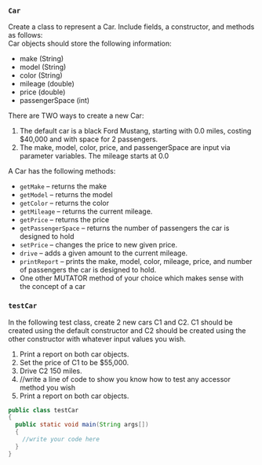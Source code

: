 ### `Car`

Create a class to represent a Car. Include fields, a constructor, and methods as follows:
<br>Car objects should store the following information:
- make (String)
- model (String)
- color (String)
- mileage (double)
- price (double)
- passengerSpace (int)

There are TWO ways to create a new Car:
1. The default car is a black Ford Mustang, starting with 0.0 miles, costing $40,000 and with space
for 2 passengers.
1. The make, model, color, price, and passengerSpace are input via parameter variables. The
mileage starts at 0.0


A Car has the following methods:
- `getMake` – returns the make
- `getModel` – returns the model
- `getColor` – returns the color
- `getMileage` – returns the current mileage.
- `getPrice` – returns the price
- `getPassengerSpace` – returns the number of passengers the car is designed to hold
- `setPrice` – changes the price to new given price.
- `drive` – adds a given amount to the current mileage.
- `printReport` – prints the make, model, color, mileage, price, and number of passengers the car is designed to hold.
- One other MUTATOR method of your choice which makes sense with the concept of a car


### `testCar`
In the following test class, create 2 new cars C1 and C2. C1 should be created using the default
constructor and C2 should be created using the other constructor with whatever input values you
wish.
1. Print a report on both car objects.
2. Set the price of C1 to be $55,000.
3. Drive C2 150 miles.
4. //write a line of code to show you know how to test any accessor method you wish
5. Print a report on both car objects.

```Java
public class testCar
{
  public static void main(String args[])
  {
    //write your code here
  }
}
```
